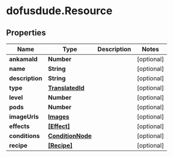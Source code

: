 # dofusdude.Resource

## Properties

Name | Type | Description | Notes
------------ | ------------- | ------------- | -------------
**ankamaId** | **Number** |  | [optional] 
**name** | **String** |  | [optional] 
**description** | **String** |  | [optional] 
**type** | [**TranslatedId**](TranslatedId.md) |  | [optional] 
**level** | **Number** |  | [optional] 
**pods** | **Number** |  | [optional] 
**imageUrls** | [**Images**](Images.md) |  | [optional] 
**effects** | [**[Effect]**](Effect.md) |  | [optional] 
**conditions** | [**ConditionNode**](ConditionNode.md) |  | [optional] 
**recipe** | [**[Recipe]**](Recipe.md) |  | [optional] 



